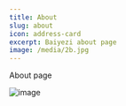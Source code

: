```yaml
---
title: About
slug: about
icon: address-card
excerpt: Baiyezi about page
image: /media/2b.jpg
---
```


About page

![image](/media/2b.jpg)